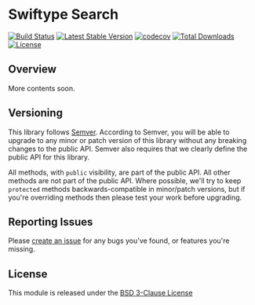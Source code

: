 # Swiftype Search

[![Build Status](https://travis-ci.org/marczhermo/swiftype-search.svg?branch=master)](https://travis-ci.org/marczhermo/swiftype-search)
[![Latest Stable Version](https://poser.pugx.org/marczhermo/swiftype-search/v/stable)](https://packagist.org/packages/marczhermo/swiftype-search)
[![codecov](https://codecov.io/gh/marczhermo/swiftype-search/branch/master/graph/badge.svg)](https://codecov.io/gh/marczhermo/swiftype-search)
[![Total Downloads](https://poser.pugx.org/marczhermo/swiftype-search/downloads)](https://packagist.org/packages/marczhermo/swiftype-search)
[![License](https://poser.pugx.org/marczhermo/swiftype-search/license)](https://packagist.org/packages/marczhermo/swiftype-search)

## Overview

More contents soon.

## Versioning

This library follows [Semver](http://semver.org). According to Semver,
you will be able to upgrade to any minor or patch version of this library
without any breaking changes to the public API. Semver also requires that
we clearly define the public API for this library.

All methods, with `public` visibility, are part of the public API. All
other methods are not part of the public API. Where possible, we'll try
to keep `protected` methods backwards-compatible in minor/patch versions,
but if you're overriding methods then please test your work before upgrading.

## Reporting Issues

Please [create an issue](https://github.com/marczhermo/silverstripe-sscounter/issues)
for any bugs you've found, or features you're missing.

## License

This module is released under the [BSD 3-Clause License](LICENSE)
